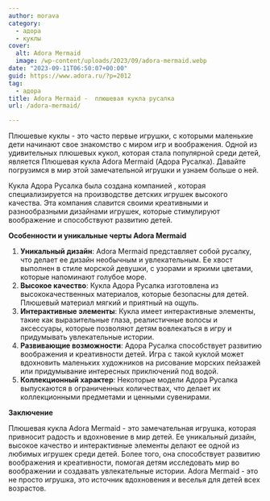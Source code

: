```yaml
---
author: morava
category:
  - адора
  - куклы
cover:
  alt: Adora Mermaid
  image: /wp-content/uploads/2023/09/adora-mermaid.webp
date: "2023-09-11T06:50:07+00:00"
guid: https://www.adora.ru/?p=2012
tag:
  - адора
title: Adora Mermaid -  плюшевая кукла русалка
url: /adora-mermaid/

---
```

Плюшевые куклы \- это часто первые игрушки, с которыми маленькие дети начинают свое знакомство с миром игр и воображения. Одной из удивительных плюшевых кукол, которая стала популярной среди детей, является Плюшевая кукла Adora Mermaid (Адора Русалка). Давайте погрузимся в мир этой замечательной игрушки и узнаем больше о ней.

Кукла Адора Русалка была создана компанией , которая специализируется на производстве детских игрушек высокого качества. Эта компания славится своими креативными и разнообразными дизайнами игрушек, которые стимулируют воображение и способствуют развитию детей.

**Особенности и уникальные черты Adora Mermaid**

1. **Уникальный дизайн**: Adora Mermaid представляет собой русалку, что делает ее дизайн необычным и увлекательным. Ее хвост выполнен в стиле морской девушки, с узорами и яркими цветами, которые напоминают голубое море.
1. **Высокое качество**: Кукла Адора Русалка изготовлена из высококачественных материалов, которые безопасны для детей. Плюшевый материал мягкий и приятный на ощупь.
1. **Интерактивные элементы**: Кукла имеет интерактивные элементы, такие как выразительные глаза, реалистичные волосы и аксессуары, которые позволяют детям вовлекаться в игру и придумывать увлекательные истории.
1. **Развивающие возможности**: Адора Русалка способствует развитию воображения и креативности детей. Игра с такой куклой может вдохновить маленьких художников на рисование морских пейзажей или придумывание интересных приключений под водой.
1. **Коллекционный характер**: Некоторые модели Адора Русалка выпускаются в ограниченных количествах, что делает их коллекционными предметами и ценными сувенирами.

**Заключение**

Плюшевая кукла Adora Mermaid - это замечательная игрушка, которая привносит радость и вдохновение в мир детей. Ее уникальный дизайн, высокое качество и интерактивные элементы делают ее одной из любимых игрушек среди детей. Более того, она способствует развитию воображения и креативности, помогая детям исследовать мир во воображении и создавать увлекательные истории. Adora Mermaid - это не просто игрушка, это источник вдохновения и веселья для детей всех возрастов.
